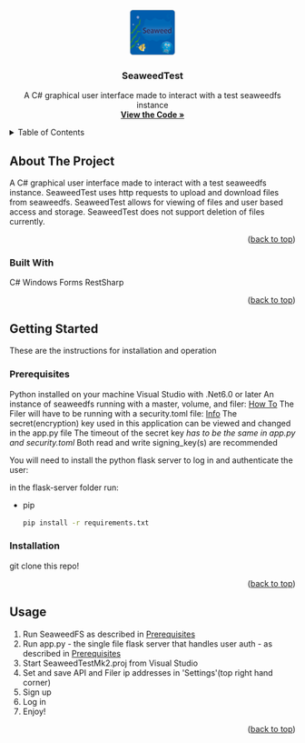 <!-- Improved compatibility of back to top link: See: https://github.com/othneildrew/Best-README-Template/pull/73 -->
<a name="readme-top"></a>
<!--
*** Thanks for checking out the Best-README-Template. If you have a suggestion
*** that would make this better, please fork the repo and create a pull request
*** or simply open an issue with the tag "enhancement".
*** Don't forget to give the project a star!
*** Thanks again! Now go create something AMAZING! :D
-->


<!-- PROJECT SHIELDS -->
<!--
*** I'm using markdown "reference style" links for readability.
*** Reference links are enclosed in brackets [ ] instead of parentheses ( ).
*** See the bottom of this document for the declaration of the reference variables
*** for contributors-url, forks-url, etc. This is an optional, concise syntax you may use.
*** https://www.markdownguide.org/basic-syntax/#reference-style-links
-->



<!-- PROJECT LOGO -->
<br />
<div align="center">
  <a href="https://github.com/jerebear12/seaweedtest">
    <img src="images/seaweedfs.png" alt="Logo" width="80" height="80">
  </a>

<h3 align="center">SeaweedTest</h3>

  <p align="center">
    A C# graphical user interface made to interact with a test seaweedfs instance
    <br />
    <a href="https://github.com/jerebear12/seaweedtest"><strong>View the Code »</strong></a>
  </p>
</div>



<!-- TABLE OF CONTENTS -->
<details>
  <summary>Table of Contents</summary>
  <ol>
    <li>
      <a href="#about-the-project">About The Project</a>
      <ul>
        <li><a href="#built-with">Built With</a></li>
      </ul>
    </li>
    <li>
      <a href="#getting-started">Getting Started</a>
      <ul>
        <li><a href="#prerequisites">Prerequisites</a></li>
        <li><a href="#installation">Installation</a></li>
      </ul>
    </li>
    <li><a href="#usage">Usage</a></li>
  </ol>
</details>



<!-- ABOUT THE PROJECT -->
## About The Project

A C# graphical user interface made to interact with a test seaweedfs instance.
SeaweedTest uses http requests to upload and download files from seaweedfs.
SeaweedTest allows for viewing of files and user based access and storage.
SeaweedTest does not support deletion of files currently.

<p align="right">(<a href="#readme-top">back to top</a>)</p>



### Built With

C#
Windows Forms
RestSharp


<p align="right">(<a href="#readme-top">back to top</a>)</p>


<!-- GETTING STARTED -->
## Getting Started

These are the instructions for installation and operation

### Prerequisites

Python installed on your machine
Visual Studio with .Net6.0 or later
An instance of seaweedfs running with a master, volume, and filer: [How To](https://github.com/seaweedfs/seaweedfs/wiki/Getting-Started)
The Filer will have to be running with a security.toml file: [Info](https://github.com/seaweedfs/seaweedfs/wiki/Security-Overview#jwt-based-access-control)
The secret(encryption) key used in this application can be viewed and changed in the app.py file
The timeout of the secret key *has to be the same in app.py and security.toml*
Both read and write signing_key(s) are recommended

You will need to install the python flask server to log in and authenticate the user:

in the flask-server folder run:
* pip
    ```sh
    pip install -r requirements.txt
    ```

### Installation

git clone this repo!

<p align="right">(<a href="#readme-top">back to top</a>)</p>


<!-- USAGE EXAMPLES -->
## Usage

1. Run SeaweedFS as described in [Prerequisites](https://github.com/jerebear12/seaweedtest#Prerequisites)
2. Run app.py - the single file flask server that handles user auth - as described in [Prerequisites](https://github.com/jerebear12/seaweedtest#Prerequisites)
3. Start SeaweedTestMk2.proj from Visual Studio
4. Set and save API and Filer ip addresses in 'Settings'(top right hand corner)
5. Sign up
6. Log in
7. Enjoy!

<p align="right">(<a href="#readme-top">back to top</a>)</p>


<!-- MARKDOWN LINKS & IMAGES -->
<!-- https://www.markdownguide.org/basic-syntax/#reference-style-links -->